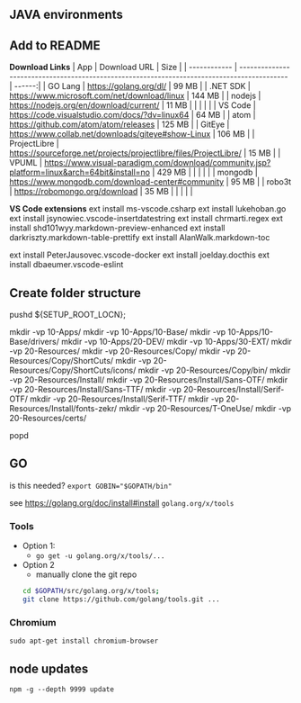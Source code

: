 ## JAVA environments

## Add to README
**Download Links**
| App          | Download URL                                                                                |   Size |
| ------------ | ------------------------------------------------------------------------------------------- | ------:|
| GO Lang      | https://golang.org/dl/                                                                      |  99 MB |
| .NET SDK     | https://www.microsoft.com/net/download/linux                                                | 144 MB |
| nodejs       | https://nodejs.org/en/download/current/                                                     |  11 MB |
|              |                                                                                             |        |
| VS Code      | https://code.visualstudio.com/docs/?dv=linux64                                              |  64 MB |
| atom         | https://github.com/atom/atom/releases                                                       | 125 MB |
| GitEye       | https://www.collab.net/downloads/giteye#show-Linux                                          | 106 MB |
| ProjectLibre | https://sourceforge.net/projects/projectlibre/files/ProjectLibre/                           |  15 MB |
| VPUML        | https://www.visual-paradigm.com/download/community.jsp?platform=linux&arch=64bit&install=no | 429 MB |
|              |                                                                                             |        |
| mongodb      | https://www.mongodb.com/download-center#community                                           |  95 MB |
| robo3t       | https://robomongo.org/download                                                              |  35 MB |
|              |                                                                                             |        |

**VS Code extensions**
ext install ms-vscode.csharp
ext install lukehoban.go
ext install jsynowiec.vscode-insertdatestring
ext install chrmarti.regex
ext install shd101wyy.markdown-preview-enhanced
ext install darkriszty.markdown-table-prettify
ext install AlanWalk.markdown-toc

ext install PeterJausovec.vscode-docker
ext install joelday.docthis
ext install dbaeumer.vscode-eslint


## Create folder structure

pushd ${SETUP_ROOT_LOCN};

mkdir -vp 10-Apps/
mkdir -vp 10-Apps/10-Base/
mkdir -vp 10-Apps/10-Base/drivers/
mkdir -vp 10-Apps/20-DEV/
mkdir -vp 10-Apps/30-EXT/
mkdir -vp 20-Resources/
mkdir -vp 20-Resources/Copy/
mkdir -vp 20-Resources/Copy/ShortCuts/
mkdir -vp 20-Resources/Copy/ShortCuts/icons/
mkdir -vp 20-Resources/Copy/bin/
mkdir -vp 20-Resources/Install/
mkdir -vp 20-Resources/Install/Sans-OTF/
mkdir -vp 20-Resources/Install/Sans-TTF/
mkdir -vp 20-Resources/Install/Serif-OTF/
mkdir -vp 20-Resources/Install/Serif-TTF/
mkdir -vp 20-Resources/Install/fonts-zekr/
mkdir -vp 20-Resources/T-OneUse/
mkdir -vp 20-Resources/certs/

popd

## GO
is this needed?
`export GOBIN="$GOPATH/bin"`

see https://golang.org/doc/install#install
`golang.org/x/tools`

### Tools
- Option 1:
	- `go get -u golang.org/x/tools/...`
- Option 2
	- manually clone the git repo
	```sh
	cd $GOPATH/src/golang.org/x/tools;
	git clone https://github.com/golang/tools.git ...
	```

### Chromium
`sudo apt-get install chromium-browser`


## node updates
`npm -g --depth 9999 update`

```

